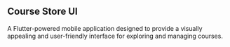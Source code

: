 
## Course Store UI
A Flutter-powered mobile application designed to provide a visually appealing and user-friendly interface for exploring and managing courses.
